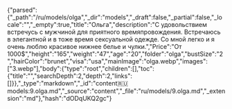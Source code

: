 {"parsed":{"_path":"/ru/models/olga","_dir":"models","_draft":false,"_partial":false,"_locale":"","_empty":true,"title":"Ольга","description":"С удовольствием встречусь с мужчиной для приятного времяпровождения. Встречаюсь в элегантной и в тоже время сексуальной одежде. Со мной легко и я очень люблю красивое нижнее белье и чулки.","Price":"От 1000$","height":"165","weight":"47","age":"20","folder":"olga","bustSize":"2","hairColor":"brunet","visa":"usa","mainImage":"olga.webp","images":["3.webp"],"body":{"type":"root","children":[],"toc":{"title":"","searchDepth":2,"depth":2,"links":[]}},"_type":"markdown","_id":"content:ru:models:9.olga.md","_source":"content","_file":"ru/models/9.olga.md","_extension":"md"},"hash":"dODqUKQ2gc"}